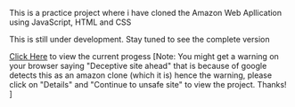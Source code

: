 This is a practice project where i have cloned the Amazon Web Apllication using JavaScript, HTML and CSS

This is still under development. Stay tuned to see the complete version

[Click Here](https://abhishekr14.github.io/Amazon-clone/) to view the current progess
[Note: You might get a warning on your browser saying "Deceptive site ahead" that is because of google detects this as an amazon clone (which it is) hence the warning, please click on "Details" and "Continue to unsafe site" to view the project. Thanks! ]
